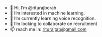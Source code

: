 - 👋 Hi, I’m @riturajborah
- 👀 I’m interested in machine learning.
- 🌱 I’m currently learning voice recognition.
- 💞️ I’m looking to collaborate on recruitment
- 📫 reach me in: riturajtab@gmail.com

<!---
riturajborah/riturajborah is a ✨ special ✨ repository because its `README.md` (this file) appears on your GitHub profile.
You can click the Preview link to take a look at your changes.
--->
